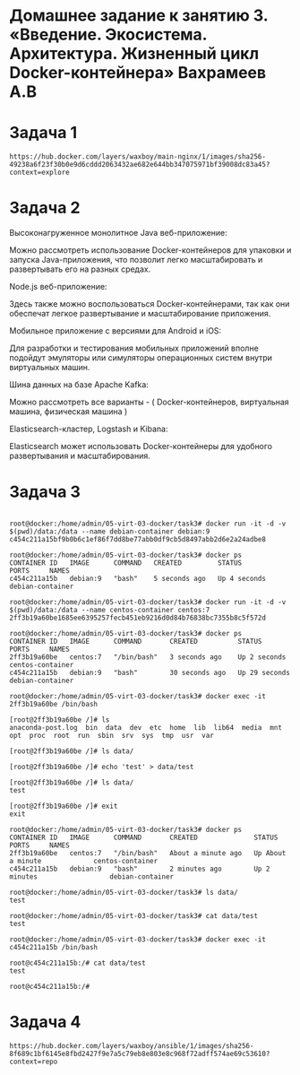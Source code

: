 # Домашнее задание к занятию 3. «Введение. Экосистема. Архитектура. Жизненный цикл Docker-контейнера»  Вахрамеев А.В

# Задача 1

```
https://hub.docker.com/layers/waxboy/main-nginx/1/images/sha256-49238a6f23f30b0e9d6cddd2063432ae682e644bb347075971bf39008dc83a45?context=explore
```

# Задача 2

Высоконагруженное монолитное Java веб-приложение:

Можно рассмотреть использование Docker-контейнеров для упаковки и запуска Java-приложения, что позволит легко масштабировать и развертывать его на разных средах.

Node.js веб-приложение:

Здесь также можно воспользоваться Docker-контейнерами, так как они обеспечат легкое развертывание и масштабирование приложения.

Мобильное приложение с версиями для Android и iOS:

Для разработки и тестирования мобильных приложений вполне подойдут эмуляторы или симуляторы операционных систем внутри виртуальных машин.

Шина данных на базе Apache Kafka:

Можно рассмотреть все варианты - ( Docker-контейнеров, виртуальная машина, физическая машина )

Elasticsearch-кластер, Logstash и Kibana:

Elasticsearch может использовать Docker-контейнеры для удобного развертывания и масштабирования.


# Задача 3
```

root@docker:/home/admin/05-virt-03-docker/task3# docker run -it -d -v $(pwd)/data:/data --name debian-container debian:9
c454c211a15bf9b0b6c1ef86f7dd8be77abb0df9cb5d8497abb2d6e2a24adbe8

root@docker:/home/admin/05-virt-03-docker/task3# docker ps
CONTAINER ID   IMAGE      COMMAND   CREATED         STATUS         PORTS     NAMES
c454c211a15b   debian:9   "bash"    5 seconds ago   Up 4 seconds             debian-container

root@docker:/home/admin/05-virt-03-docker/task3# docker run -it -d -v $(pwd)/data:/data --name centos-container centos:7
2ff3b19a60be1685ee6395257fecb451eb9216d0d84b76838bc7355b8c5f572d

root@docker:/home/admin/05-virt-03-docker/task3# docker ps
CONTAINER ID   IMAGE      COMMAND       CREATED          STATUS          PORTS     NAMES
2ff3b19a60be   centos:7   "/bin/bash"   3 seconds ago    Up 2 seconds              centos-container
c454c211a15b   debian:9   "bash"        30 seconds ago   Up 29 seconds             debian-container

root@docker:/home/admin/05-virt-03-docker/task3# docker exec -it 2ff3b19a60be /bin/bash

[root@2ff3b19a60be /]# ls
anaconda-post.log  bin  data  dev  etc  home  lib  lib64  media  mnt  opt  proc  root  run  sbin  srv  sys  tmp  usr  var

[root@2ff3b19a60be /]# ls data/

[root@2ff3b19a60be /]# echo 'test' > data/test

[root@2ff3b19a60be /]# ls data/
test

[root@2ff3b19a60be /]# exit
exit

root@docker:/home/admin/05-virt-03-docker/task3# docker ps
CONTAINER ID   IMAGE      COMMAND       CREATED              STATUS              PORTS     NAMES
2ff3b19a60be   centos:7   "/bin/bash"   About a minute ago   Up About a minute             centos-container
c454c211a15b   debian:9   "bash"        2 minutes ago        Up 2 minutes                  debian-container

root@docker:/home/admin/05-virt-03-docker/task3# ls data/
test

root@docker:/home/admin/05-virt-03-docker/task3# cat data/test 
test

root@docker:/home/admin/05-virt-03-docker/task3# docker exec -it c454c211a15b /bin/bash

root@c454c211a15b:/# cat data/test 
test

root@c454c211a15b:/# 
```
# Задача 4

```
https://hub.docker.com/layers/waxboy/ansible/1/images/sha256-8f689c1bf6145e8fbd2427f9e7a5c79eb8e803e8c968f72adff574ae69c53610?context=repo
```
